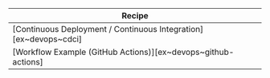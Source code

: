 | Recipe |
|--------|
| [Continuous Deployment / Continuous Integration][ex~devops~cdci] |
| [Workflow Example (GitHub Actions)][ex~devops~github-actions] |
